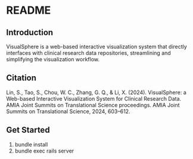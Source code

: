 # README

## Introduction
VisualSphere is a web-based interactive visualization system that directly interfaces with clinical research data repositories, streamlining and simplifying the visualization workflow.

## Citation
Lin, S., Tao, S., Chou, W. C., Zhang, G. Q., & Li, X. (2024). VisualSphere: a Web-based Interactive Visualization System for Clinical Research Data. AMIA Joint Summits on Translational Science proceedings. AMIA Joint Summits on Translational Science, 2024, 603–612.

## Get Started
1. bundle install
2. bundle exec rails server
